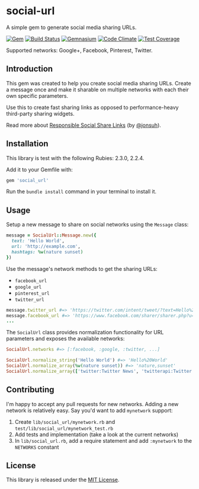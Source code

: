 # social-url

A simple gem to generate social media sharing URLs.

[![Gem](https://img.shields.io/gem/v/social-url.svg?style=flat-square)](http://rubygems.org/gems/social-url)
[![Build Status](https://img.shields.io/travis/richardvenneman/social-url/master.svg?style=flat-square)](https://travis-ci.org/richardvenneman/social-url)
[![Gemnasium](https://img.shields.io/gemnasium/richardvenneman/social-url.svg?style=flat-square)](https://gemnasium.com/richardvenneman/social-url)
[![Code Climate](https://img.shields.io/codeclimate/github/richardvenneman/social-url.svg?style=flat-square)](https://codeclimate.com/github/richardvenneman/social-url)
[![Test Coverage](https://img.shields.io/codeclimate/coverage/github/richardvenneman/social-url.svg?style=flat-square)](https://codeclimate.com/github/richardvenneman/social-url/coverage)

Supported networks: Google+, Facebook, Pinterest, Twitter.

## Introduction

This gem was created to help you create social media sharing URLs. Create a message once and make it sharable on multiple networks with each their own specific parameters.

Use this to create fast sharing links as opposed to performance-heavy third-party sharing widgets.

Read more about [Responsible Social Share Links](https://jonsuh.com/blog/social-share-links) (by [@jonsuh](https://github.com/jonsuh)).

## Installation

This library is test with the following Rubies: 2.3.0, 2.2.4.

Add it to your Gemfile with:

```ruby
gem 'social_url'
```

Run the `bundle install` command in your terminal to install it.

## Usage

Setup a new message to share on social networks using the `Message` class:

```ruby
message = SocialUrl::Message.new({
  text: 'Hello World',
  url: 'http://example.com',
  hashtags: %w(nature sunset)
})
```

Use the message's network methods to get the sharing URLs:

- `facebook_url`
- `google_url`
- `pinterest_url`
- `twitter_url`

```ruby
message.twitter_url #=> 'https://twitter.com/intent/tweet/?text=Hello%20World&url=http%3A%2F%2Fexample.com&hashtags=nature,sunset'
message.facebook_url #=> 'https://www.facebook.com/sharer/sharer.php?u=http%3A%2F%2Fexample.com'
...
```

The `SocialUrl` class provides normalization functionality for URL parameters and exposes the available networks:

```ruby
SocialUrl.networks #=> [:facebook, :google, :twitter, ...]

SocialUrl.normalize_string('Hello World') #=> 'Hello%20World'
SocialUrl.normalize_array(%w(nature sunset)) #=> 'nature,sunset'
SocialUrl.normalize_array(['twitter:Twitter News', 'twitterapi:Twitter API News']) #=> 'twitter%3ATwitter%20News,twitterapi%3ATwitter%20API%20News'
```

## Contributing

I'm happy to accept any pull requests for new networks. Adding a new network is relatively easy. Say you'd want to add `mynetwork` support:

1. Create `lib/social_url/mynetwork.rb` and `test/lib/social_url/mynetwork_test.rb`
2. Add tests and implementation (take a look at the current networks)
3. In `lib/social_url.rb`, add a require statement and add `:mynetwork` to the `NETWORKS` constant

## License

This library is released under the [MIT License](http://www.opensource.org/licenses/MIT).
